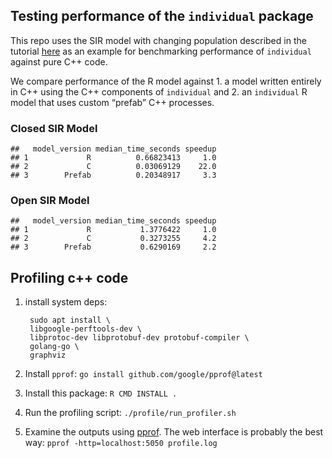 Testing performance of the `individual` package
-----------------------------------------------

This repo uses the SIR model with changing population described in the
tutorial
[here](https://mrc-ide.github.io/individual/articles/Tutorial.html) as
an example for benchmarking performance of `individual` against pure C++
code.

We compare performance of the R model against 1. a model written
entirely in C++ using the C++ components of `individual` and 2. an
`individual` R model that uses custom “prefab” C++ processes.

### Closed SIR Model

    ##   model_version median_time_seconds speedup
    ## 1             R          0.66823413     1.0
    ## 2             C          0.03069129    22.0
    ## 3        Prefab          0.20348917     3.3

### Open SIR Model

    ##   model_version median_time_seconds speedup
    ## 1             R           1.3776422     1.0
    ## 2             C           0.3273255     4.2
    ## 3        Prefab           0.6290169     2.2

Profiling c++ code
------------------

1.  install system deps:

         sudo apt install \
         libgoogle-perftools-dev \
         libprotoc-dev libprotobuf-dev protobuf-compiler \
         golang-go \
         graphviz

2.  Install `pprof`: `go install github.com/google/pprof@latest`

3.  Install this package: `R CMD INSTALL .`

4.  Run the profiling script: `./profile/run_profiler.sh`

5.  Examine the outputs using [pprof](https://github.com/google/pprof).
    The web interface is probably the best way:
    `pprof -http=localhost:5050 profile.log`
